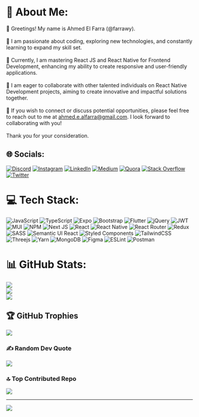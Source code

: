 # 💫 About Me:
👋 Greetings! My name is Ahmed El Farra (@farrawy).<br><br>🎯 I am passionate about coding, exploring new technologies, and constantly learning to expand my skill set.<br><br>🚀 Currently, I am mastering React JS and React Native for Frontend Development, enhancing my ability to create responsive and user-friendly applications.<br><br>🤝 I am eager to collaborate with other talented individuals on React Native Development projects, aiming to create innovative and impactful solutions together.<br><br>📧 If you wish to connect or discuss potential opportunities, please feel free to reach out to me at ahmed.e.alfarra@gmail.com. I look forward to collaborating with you!<br><br>Thank you for your consideration.


## 🌐 Socials:
[![Discord](https://img.shields.io/badge/Discord-%237289DA.svg?logo=discord&logoColor=white)](https://discord.gg/#7304) [![Instagram](https://img.shields.io/badge/Instagram-%23E4405F.svg?logo=Instagram&logoColor=white)](https://instagram.com/istashajr) [![LinkedIn](https://img.shields.io/badge/LinkedIn-%230077B5.svg?logo=linkedin&logoColor=white)](https://linkedin.com/in/ahmadalfarra) [![Medium](https://img.shields.io/badge/Medium-12100E?logo=medium&logoColor=white)](https://medium.com/@ahmed.e.alfarra) [![Quora](https://img.shields.io/badge/Quora-%23B92B27.svg?logo=Quora&logoColor=white)](https://quora.com/profile/Ahmed-Elfarra-4) [![Stack Overflow](https://img.shields.io/badge/-Stackoverflow-FE7A16?logo=stack-overflow&logoColor=white)](https://stackoverflow.com/users/17883294) [![Twitter](https://img.shields.io/badge/Twitter-%231DA1F2.svg?logo=Twitter&logoColor=white)](https://twitter.com/istashajr) 

# 💻 Tech Stack:
![JavaScript](https://img.shields.io/badge/javascript-%23323330.svg?style=plastic&logo=javascript&logoColor=%23F7DF1E) ![TypeScript](https://img.shields.io/badge/typescript-%23007ACC.svg?style=plastic&logo=typescript&logoColor=white) ![Expo](https://img.shields.io/badge/expo-1C1E24?style=plastic&logo=expo&logoColor=#D04A37) ![Bootstrap](https://img.shields.io/badge/bootstrap-%23563D7C.svg?style=plastic&logo=bootstrap&logoColor=white) ![Flutter](https://img.shields.io/badge/Flutter-%2302569B.svg?style=plastic&logo=Flutter&logoColor=white) ![jQuery](https://img.shields.io/badge/jquery-%230769AD.svg?style=plastic&logo=jquery&logoColor=white) ![JWT](https://img.shields.io/badge/JWT-black?style=plastic&logo=JSON%20web%20tokens) ![MUI](https://img.shields.io/badge/MUI-%230081CB.svg?style=plastic&logo=material-ui&logoColor=white) ![NPM](https://img.shields.io/badge/NPM-%23000000.svg?style=plastic&logo=npm&logoColor=white) ![Next JS](https://img.shields.io/badge/Next-black?style=plastic&logo=next.js&logoColor=white) ![React](https://img.shields.io/badge/react-%2320232a.svg?style=plastic&logo=react&logoColor=%2361DAFB) ![React Native](https://img.shields.io/badge/react_native-%2320232a.svg?style=plastic&logo=react&logoColor=%2361DAFB) ![React Router](https://img.shields.io/badge/React_Router-CA4245?style=plastic&logo=react-router&logoColor=white) ![Redux](https://img.shields.io/badge/redux-%23593d88.svg?style=plastic&logo=redux&logoColor=white) ![SASS](https://img.shields.io/badge/SASS-hotpink.svg?style=plastic&logo=SASS&logoColor=white) ![Semantic UI React](https://img.shields.io/badge/Semantic%20UI%20React-%2335BDB2.svg?style=plastic&logo=SemanticUIReact&logoColor=white) ![Styled Components](https://img.shields.io/badge/styled--components-DB7093?style=plastic&logo=styled-components&logoColor=white) ![TailwindCSS](https://img.shields.io/badge/tailwindcss-%2338B2AC.svg?style=plastic&logo=tailwind-css&logoColor=white) ![Threejs](https://img.shields.io/badge/threejs-black?style=plastic&logo=three.js&logoColor=white) ![Yarn](https://img.shields.io/badge/yarn-%232C8EBB.svg?style=plastic&logo=yarn&logoColor=white) ![MongoDB](https://img.shields.io/badge/MongoDB-%234ea94b.svg?style=plastic&logo=mongodb&logoColor=white) 	![Figma](https://img.shields.io/badge/figma-%23F24E1E.svg?style=plastic&logo=figma&logoColor=white) ![ESLint](https://img.shields.io/badge/ESLint-4B3263?style=plastic&logo=eslint&logoColor=white) ![Postman](https://img.shields.io/badge/Postman-FF6C37?style=plastic&logo=postman&logoColor=white)
# 📊 GitHub Stats:
![](https://github-readme-stats.vercel.app/api?username=farrawy&theme=dark&hide_border=true&include_all_commits=true&count_private=false)<br/>
![](https://github-readme-streak-stats.herokuapp.com/?user=farrawy&theme=dark&hide_border=true)<br/>
![](https://github-readme-stats.vercel.app/api/top-langs/?username=farrawy&theme=dark&hide_border=true&include_all_commits=true&count_private=false&layout=compact)

## 🏆 GitHub Trophies
![](https://github-profile-trophy.vercel.app/?username=farrawy&theme=onestar&no-frame=true&no-bg=true&margin-w=4)

<!-- ## 🐦 Latest Tweet -->
<!-- [![](https://gtce.itsvg.in/api?username=istashajr)](https://github.com/VishwaGauravIn/github-twitter-card-embed) -->

### ✍️ Random Dev Quote
![](https://quotes-github-readme.vercel.app/api?type=horizontal&theme=dark)

### 🔝 Top Contributed Repo
![](https://github-contributor-stats.vercel.app/api?username=farrawy&limit=5&theme=dark&combine_all_yearly_contributions=true)

---
[![](https://visitcount.itsvg.in/api?id=farrawy&icon=0&color=12)](https://visitcount.itsvg.in)

<!-- Proudly created with GPRM ( https://gprm.itsvg.in ) -->
